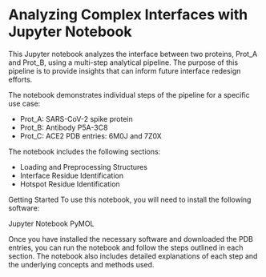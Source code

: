 # Analyzing Complex Interfaces with Jupyter Notebook

This Jupyter notebook analyzes the interface between two proteins, Prot_A and Prot_B, using a multi-step analytical pipeline.
The purpose of this pipeline is to provide insights that can inform future interface redesign efforts.

The notebook demonstrates individual steps of the pipeline for a specific use case:

- Prot_A: SARS-CoV-2 spike protein
- Prot_B: Antibody P5A-3C8
- Prot_C: ACE2
PDB entries: 6M0J and 7Z0X

The notebook includes the following sections:

- Loading and Preprocessing Structures
- Interface Residue Identification
- Hotspot Residue Identification


Getting Started
To use this notebook, you will need to install the following software:

Jupyter Notebook
PyMOL 


Once you have installed the necessary software and downloaded the PDB entries, you can run the notebook and follow the steps outlined in each section.
The notebook also includes detailed explanations of each step and the underlying concepts and methods used.

